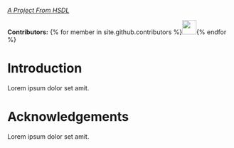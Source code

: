*[A Project From HSDL](https://hsdl.github.io/)*

**Contributors:** {% for member in site.github.contributors %}<a href="{{member.html_url}}"><img src="{{member.avatar_url}}" width=32 height=32></a>{% endfor %}

# Introduction
Lorem ipsum dolor set amit.

# Acknowledgements
Lorem ipsum dolor set amit.
